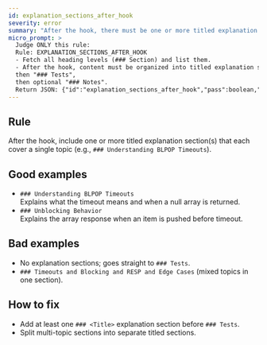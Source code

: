 ```yaml
---
id: explanation_sections_after_hook
severity: error
summary: "After the hook, there must be one or more titled explanation section(s), each focused on a single topic."
micro_prompt: >
  Judge ONLY this rule:
  Rule: EXPLANATION_SECTIONS_AFTER_HOOK
  - Fetch all heading levels (### Section) and list them.
  - After the hook, content must be organized into titled explanation section(s) (>= 1).,
  then "### Tests",
  then optional "### Notes".
  Return JSON: {"id":"explanation_sections_after_hook","pass":boolean,"rationale":string,"suggested_fixes":any[]}
---
```


## Rule
After the hook, include one or more titled explanation section(s) that each cover a single topic (e.g., `### Understanding BLPOP Timeouts`).

## Good examples
- `### Understanding BLPOP Timeouts`  
  Explains what the timeout means and when a null array is returned.
- `### Unblocking Behavior`  
  Explains the array response when an item is pushed before timeout.

## Bad examples
- No explanation sections; goes straight to `### Tests`.
- `### Timeouts and Blocking and RESP and Edge Cases` (mixed topics in one section).

## How to fix
- Add at least one `### <Title>` explanation section before `### Tests`.
- Split multi-topic sections into separate titled sections.
